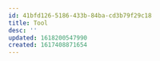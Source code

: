 ```yaml
---
id: 41bfd126-5186-433b-84ba-cd3b79f29c18
title: Tool
desc: ''
updated: 1618200547990
created: 1617408871654
---
```


